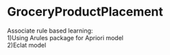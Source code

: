 # GroceryProductPlacement

Associate rule based learning:<br/>
1)Using Arules package for Apriori model<br/>
2)Eclat model

